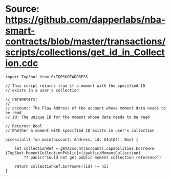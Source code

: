 # Source: https://github.com/dapperlabs/nba-smart-contracts/blob/master/transactions/scripts/collections/get_id_in_Collection.cdc

```
import TopShot from 0xTOPSHOTADDRESS

// This script returns true if a moment with the specified ID
// exists in a user's collection

// Parameters:
//
// account: The Flow Address of the account whose moment data needs to be read
// id: The unique ID for the moment whose data needs to be read

// Returns: Bool
// Whether a moment with specified ID exists in user's collection

access(all) fun main(account: Address, id: UInt64): Bool {

    let collectionRef = getAccount(account).capabilities.borrow<&{TopShot.MomentCollectionPublic}>(/public/MomentCollection)
        ?? panic("Could not get public moment collection reference")

    return collectionRef.borrowNFT(id) != nil
}
```